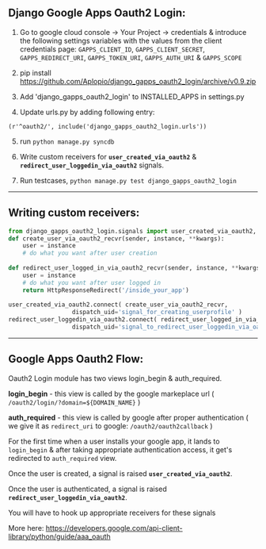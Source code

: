 Django Google Apps Oauth2 Login:
--------------------------------

1. Go to google cloud console -> Your Project -> credentials & introduce the following settings variables with the values from the client credentials page:
   `GAPPS_CLIENT_ID`,
   `GAPPS_CLIENT_SECRET`,
   `GAPPS_REDIRECT_URI`,
   `GAPPS_TOKEN_URI`,
   `GAPPS_AUTH_URI` &
   `GAPPS_SCOPE`

2. pip install https://github.com/Aplopio/django_gapps_oauth2_login/archive/v0.9.zip


3. Add 'django_gapps_oauth2_login' to INSTALLED_APPS in settings.py
 
4. Update urls.py by adding following entry: 

  `(r'^oauth2/', include('django_gapps_oauth2_login.urls'))`

5. run `python manage.py syncdb`

6. Write custom receivers for <b>`user_created_via_oauth2`</b> & <b>`redirect_user_loggedin_via_oauth2`</b> signals.

7. Run testcases, `python manage.py test django_gapps_oauth2_login`

-----------------------------------------------------
Writing custom receivers:
--------------------------
```python
from django_gapps_oauth2_login.signals import user_created_via_oauth2, redirect_user_loggedin_via_oauth2
def create_user_via_oauth2_recvr(sender, instance, **kwargs):
    user = instance
    # do what you want after user creation      
   
def redirect_user_logged_in_via_oauth2_recvr(sender, instance, **kwargs):
    user = instance
    # do what you want after user logged in
    return HttpResponseRedirect('/inside_your_app')
   
user_created_via_oauth2.connect( create_user_via_oauth2_recvr, 
                  dispatch_uid='signal_for_creating_userprofile' )
redirect_user_loggedin_via_oauth2.connect( redirect_user_logged_in_via_oauth2_recvr,
                  dispatch_uid='signal_to_redirect_user_loggedin_via_oauth2' )
```
-----------------------------------------------------
Google Apps Oauth2 Flow:
------------------------
 
Oauth2 Login module has two views login_begin & auth_required.

<b>login_begin</b> - this view is called by the google markeplace url ( `/oauth2/login/?domain=${DOMAIN_NAME}` )

<b>auth_required</b> - this view is called by google after proper authentication ( we give it as `redirect_uri` to google: `/oauth2/oauth2callback` )

For the first time when a user installs your google app, it lands to `login_begin` & after taking appropriate authentication access, it get's redirected to `auth_required` view.

Once the user is created, a signal is raised <b>`user_created_via_oauth2`</b>.

Once the user is authenticated, a signal is raised <b>`redirect_user_loggedin_via_oauth2`</b>.

You will have to hook up appropriate receivers for these signals

More here: https://developers.google.com/api-client-library/python/guide/aaa_oauth



